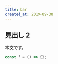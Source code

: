 ```yaml
---
title: bar
created_at: 2019-09-30
---
```


## 見出し 2

本文です。

```javascript
const f = () => {};
```


